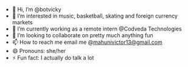 - 👋 Hi, I’m @botvicky
- 👀 I’m interested in music, basketball, skating and foreign currency markets
- 🌱 I’m currently working as a remote intern @Codveda Technologies
- 💞️ I’m looking to collaborate on pretty much anything fun
- 📫 How to reach me email me @mahunivictor13@gmail.com
- 😄 Pronouns: she/her
- ⚡ Fun fact: I actually do talk a lot 

<!---
botvicky/botvicky is a ✨ special ✨ repository because its `README.md` (this file) appears on your GitHub profile.
You can click the Preview link to take a look at your changes.
--->
